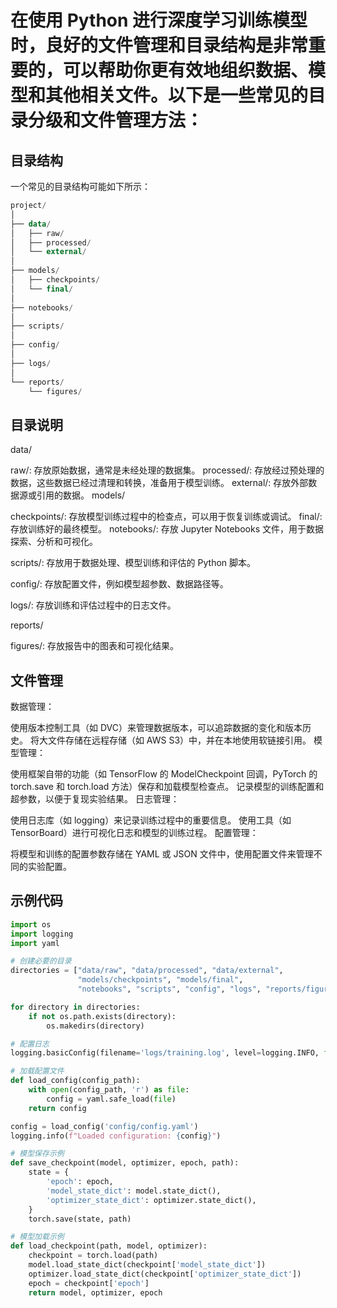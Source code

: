 # 在使用 Python 进行深度学习训练模型时，良好的文件管理和目录结构是非常重要的，可以帮助你更有效地组织数据、模型和其他相关文件。以下是一些常见的目录分级和文件管理方法：

## 目录结构
一个常见的目录结构可能如下所示：
```kotlin
project/
│
├── data/
│   ├── raw/
│   ├── processed/
│   └── external/
│
├── models/
│   ├── checkpoints/
│   └── final/
│
├── notebooks/
│
├── scripts/
│
├── config/
│
├── logs/
│
└── reports/
    └── figures/
```


## 目录说明
data/

raw/: 存放原始数据，通常是未经处理的数据集。
processed/: 存放经过预处理的数据，这些数据已经过清理和转换，准备用于模型训练。
external/: 存放外部数据源或引用的数据。
models/

checkpoints/: 存放模型训练过程中的检查点，可以用于恢复训练或调试。
final/: 存放训练好的最终模型。
notebooks/: 存放 Jupyter Notebooks 文件，用于数据探索、分析和可视化。

scripts/: 存放用于数据处理、模型训练和评估的 Python 脚本。

config/: 存放配置文件，例如模型超参数、数据路径等。

logs/: 存放训练和评估过程中的日志文件。

reports/

figures/: 存放报告中的图表和可视化结果。
## 文件管理
数据管理：

使用版本控制工具（如 DVC）来管理数据版本，可以追踪数据的变化和版本历史。
将大文件存储在远程存储（如 AWS S3）中，并在本地使用软链接引用。
模型管理：

使用框架自带的功能（如 TensorFlow 的 ModelCheckpoint 回调，PyTorch 的 torch.save 和 torch.load 方法）保存和加载模型检查点。
记录模型的训练配置和超参数，以便于复现实验结果。
日志管理：

使用日志库（如 logging）来记录训练过程中的重要信息。
使用工具（如 TensorBoard）进行可视化日志和模型的训练过程。
配置管理：

将模型和训练的配置参数存储在 YAML 或 JSON 文件中，使用配置文件来管理不同的实验配置。

## 示例代码
```python
import os
import logging
import yaml

# 创建必要的目录
directories = ["data/raw", "data/processed", "data/external",
               "models/checkpoints", "models/final",
               "notebooks", "scripts", "config", "logs", "reports/figures"]

for directory in directories:
    if not os.path.exists(directory):
        os.makedirs(directory)

# 配置日志
logging.basicConfig(filename='logs/training.log', level=logging.INFO, format='%(asctime)s:%(levelname)s:%(message)s')

# 加载配置文件
def load_config(config_path):
    with open(config_path, 'r') as file:
        config = yaml.safe_load(file)
    return config

config = load_config('config/config.yaml')
logging.info(f"Loaded configuration: {config}")

# 模型保存示例
def save_checkpoint(model, optimizer, epoch, path):
    state = {
        'epoch': epoch,
        'model_state_dict': model.state_dict(),
        'optimizer_state_dict': optimizer.state_dict(),
    }
    torch.save(state, path)

# 模型加载示例
def load_checkpoint(path, model, optimizer):
    checkpoint = torch.load(path)
    model.load_state_dict(checkpoint['model_state_dict'])
    optimizer.load_state_dict(checkpoint['optimizer_state_dict'])
    epoch = checkpoint['epoch']
    return model, optimizer, epoch

```


